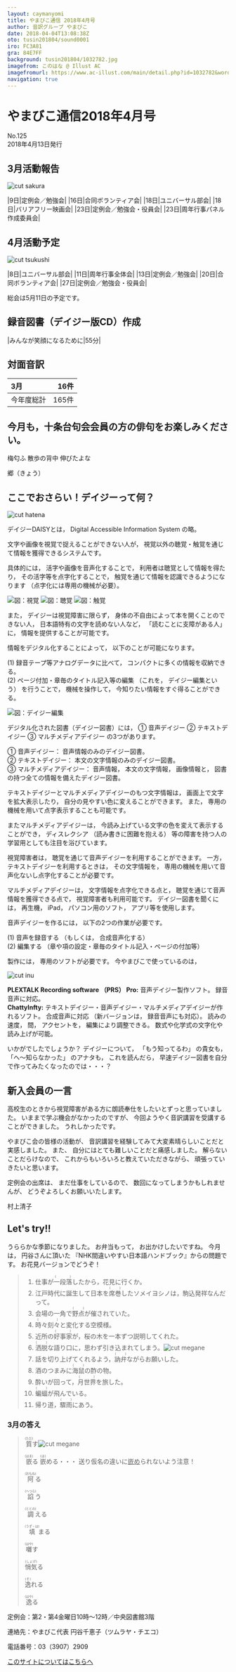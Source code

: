 ```yaml
---
layout: caymanyomi
title: やまびこ通信 2018年4月号 
author: 音訳グループ やまびこ
date: 2018-04-04T13:08:38Z
oto: tusin201804/sound0001
iro: FC3A81
gra: 84E7FF
background: tusin201804/1032782.jpg
imagefrom: このはな @ Illust AC
imagefromurl: https://www.ac-illust.com/main/detail.php?id=1032782&word=%E6%A1%9C83
navigation: true
---
```

   
# <span data-dur="4.169" data-begin="2.050">やまびこ通信2018年4月号</span>

<span data-dur="2.563" data-begin="6.219">No.125</span>  
<span data-dur="4.715" data-begin="8.782">2018年4月13日発行</span>

## <span data-dur="2.744" data-begin="13.497">3月活動報告</span>

<img class="migi" src="media/tusin201804/image3.png" alt="cut sakura" />

|<span data-dur="1.197" data-begin="16.241">9日</span>|<span data-dur="2.913" data-begin="17.438">定例会／勉強会</span>|
|<span data-dur="1.562" data-begin="20.351">16日</span>|<span data-dur="2.565" data-begin="21.913">合同ボランティア会</span>|
|<span data-dur="1.594" data-begin="24.478">18日</span>|<span data-dur="2.285" data-begin="26.072">ユニバーサル部会</span>|
|<span data-dur="1.594" data-begin="28.357">18日</span>|<span data-dur="2.491" data-begin="29.951">バリアフリー映画会</span>|
|<span data-dur="1.711" data-begin="32.442">23日</span>|<span data-dur="3.962" data-begin="34.153">定例会／勉強会・役員会</span>|
|<span data-dur="1.711" data-begin="38.115">23日</span>|<span data-dur="3.794" data-begin="39.826">周年行事パネル作成委員会</span>|

## <span data-dur="2.631" data-begin="43.620">4月活動予定</span>

<img class="migi" src="media/tusin201804/image6.png" alt="cut tsukushi" />

|<span data-dur="1.079" data-begin="46.251">8日</span>|<span data-dur="2.285" data-begin="47.330">ユニバーサル部会</span>|
|<span data-dur="1.544" data-begin="49.615">11日</span>|<span data-dur="2.821" data-begin="51.159">周年行事全体会</span>|
|<span data-dur="1.525" data-begin="53.980">13日</span>|<span data-dur="2.913" data-begin="55.505">定例会／勉強会</span>|
|<span data-dur="1.115" data-begin="58.418">20日</span>|<span data-dur="2.565" data-begin="59.533">合同ボランティア会</span>|
|<span data-dur="1.721" data-begin="62.098">27日</span>|<span data-dur="3.963" data-begin="63.819">定例会／勉強会・役員会</span>|

<span data-dur="5.045" data-begin="67.782">総会は5月11日の予定です。</span>

## <span data-dur="4.312" data-begin="72.827">録音図書（デイジー版CD）作成</span>

|<span data-dur="2.278" data-begin="77.139">みんなが笑顔になるために</span>|<span data-dur="2.147" data-begin="79.417">55分</span>|

## <span data-dur="2.067" data-begin="81.564">対面音訳</span>

|<span data-dur="1.266" data-begin="83.631">3月</span>|<span data-dur="1.959" data-begin="84.897">16件</span>|
|:---|---:|
|<span data-dur="1.862" data-begin="86.856">今年度総計</span>|<span data-dur="2.469" data-begin="88.718">165件</span>|

## <span data-dur="1.315" data-begin="91.187">今月も，</span><span data-dur="5.705" data-begin="92.502">十条台句会会員の方の俳句をお楽しみください。</span>

<span data-dur="1.236" data-begin="98.207">梅匂ふ</span> <span data-dur="1.736" data-begin="99.443">散歩の背中</span> <span data-dur="1.809" data-begin="101.179">伸びたよな</span>

<span data-dur="1.345" data-begin="102.988">郷（きょう）</span>

## <span data-dur="1.535" data-begin="104.333">ここでおさらい！</span><span data-dur="2.959" data-begin="105.868">デイジーって何？</span>

<img class="migi" src="media/tusin201804/image4.png" alt="cut hatena" />

<span data-dur="1.493" data-begin="108.827">デイジーDAISYとは，</span>
<span data-dur="2.749" data-begin="110.320">Digital Accessible Information System</span>
<span data-dur="2.363" data-begin="113.069">の略。</span>

<span data-dur="3.934" data-begin="115.432">文字や画像を視覚で捉えることができない人が，</span>
<span data-dur="7.437" data-begin="119.366">視覚以外の聴覚・触覚を通じて情報を獲得できるシステムです。</span>

<span data-dur="1.615" data-begin="126.803">具体的には，</span>
<span data-dur="2.948" data-begin="128.418">活字や画像を音声化することで，</span>
<span data-dur="3.63" data-begin="131.366">利用者は聴覚として情報を得たり，</span>
<span data-dur="2.942" data-begin="134.996">その活字等を点字化することで，</span>
<span data-dur="4.605" data-begin="137.938">触覚を通じて情報を認識できるようになります</span>
<span data-dur="4.935" data-begin="142.543">（点字化には専用の機械が必要）。</span>

<img class="naka" src="media/tusin201804/image.png" alt="図：視覚" />

<img class="naka" src="media/tusin201804/son.png" alt="図：聴覚" />

<img class="naka" src="media/tusin201804/texte.png" alt="図：触覚" />

<span data-dur="0.945" data-begin="147.478">また，</span>
<span data-dur="3.335" data-begin="148.423">デイジーは視覚障害に限らず，</span>
<span data-dur="4.606" data-begin="151.758">身体の不自由によって本を開くことのできない人，</span>
<span data-dur="3.193" data-begin="156.364">日本語特有の文字を読めない人など，</span>
<span data-dur="2.49" data-begin="159.557">「読むことに支障がある人」に，</span>
<span data-dur="4.361" data-begin="162.047">情報を提供することが可能です。</span>

<span data-dur="2.981" data-begin="166.408">情報をデジタル化することによって，</span>
<span data-dur="3.728" data-begin="169.389">以下のことが可能になります。</span>

<span data-dur="1.372" data-begin="173.117">(1)</span>
<span data-dur="3.28" data-begin="174.489">録音テープ等アナログデータに比べて，</span>
<span data-dur="5.141" data-begin="177.769">コンパクトに多くの情報を収納できる。</span>  
<span data-dur="1.123" data-begin="182.910">(2)</span>
<span data-dur="3.952" data-begin="184.033">ページ付加・章毎のタイトル記入等の編集</span>
<span data-dur="0.956" data-begin="187.985">（これを，</span>
<span data-dur="2.247" data-begin="188.941">デイジー編集という）</span>
<span data-dur="1.618" data-begin="191.188">を行うことで，</span>
<span data-dur="1.772" data-begin="192.806">機械を操作して，</span>
<span data-dur="5.193" data-begin="194.578">今知りたい情報をすぐ得ることができる。</span>

<img class="naka" src="media/tusin201804/daisy.png" alt="図：デイジー編集" />

<span data-dur="4.043" data-begin="199.771">デジタル化された図書（デイジー図書）には，</span>
<span data-dur="1.226" data-begin="203.814">①</span>
<span data-dur="2.069" data-begin="205.040">音声デイジー</span>
<span data-dur="1.026" data-begin="207.109">②</span>
<span data-dur="2.072" data-begin="208.135">テキストデイジー</span>
<span data-dur="1.215" data-begin="210.207">③</span>
<span data-dur="2.346" data-begin="211.422">マルチメディアデイジー</span>
<span data-dur="3.108" data-begin="213.768">の3つがあります。</span>

<span data-dur="1.226" data-begin="216.876">①</span>
<span data-dur="1.569" data-begin="218.102">音声デイジー：</span>
<span data-dur="4.033" data-begin="219.671">音声情報のみのデイジー図書。</span>  
<span data-dur="1.027" data-begin="223.704">②</span>
<span data-dur="1.571" data-begin="224.731">テキストデイジー：</span>
<span data-dur="4.365" data-begin="226.302">本文の文字情報のみのデイジー図書。</span>  
<span data-dur="1.215" data-begin="230.667">③</span>
<span data-dur="1.846" data-begin="231.882">マルチメディアデイジー：</span>
<span data-dur="1.596" data-begin="233.728">音声情報，</span>
<span data-dur="1.976" data-begin="235.324">本文の文字情報，</span>
<span data-dur="1.84" data-begin="237.300">画像情報と，</span>
<span data-dur="5.492" data-begin="239.140">図書の持つ全ての情報を備えたデイジー図書。</span>

<span data-dur="4.487" data-begin="244.632">テキストデイジーとマルチメディアデイジーのもつ文字情報は，</span>
<span data-dur="3.546" data-begin="249.119">画面上で文字を拡大表示したり，</span>
<span data-dur="4.259" data-begin="252.665">自分の見やすい色に変えることができます。</span>
<span data-dur="0.945" data-begin="256.924">また，</span>
<span data-dur="6.065" data-begin="257.869">専用の機械を用いて点字表示することも可能です。</span>

<span data-dur="2.57" data-begin="263.934">またマルチメディアデイジーは，</span>
<span data-dur="5.124" data-begin="266.504">今読み上げている文字の色を変えて表示することができ，</span>
<span data-dur="1.467" data-begin="271.628">ディスレクシア</span>
<span data-dur="2.495" data-begin="273.095">（読み書きに困難を抱える）</span>
<span data-dur="6.476" data-begin="275.590">等の障害を持つ人の学習用としても注目を浴びています。</span>

<span data-dur="1.733" data-begin="282.066">視覚障害者は，</span>
<span data-dur="5.898" data-begin="283.799">聴覚を通じて音声デイジーを利用することができます。</span>
<span data-dur="1.096" data-begin="289.697">一方，</span>
<span data-dur="2.575" data-begin="290.793">テキストデイジーを利用するときは，</span>
<span data-dur="1.909" data-begin="293.368">その文字情報を，</span>
<span data-dur="6.889" data-begin="295.277">専用の機械を用いて音声化ないし点字化することが必要です。</span>

<span data-dur="1.964" data-begin="302.166">マルチメディアデイジーは，</span>
<span data-dur="2.899" data-begin="304.130">文字情報を点字化できる点と，</span>
<span data-dur="4.389" data-begin="307.029">聴覚を通じて音声情報を獲得できる点で，</span>
<span data-dur="4.037" data-begin="311.418">視覚障害者も利用可能です。</span>
<span data-dur="2.116" data-begin="315.455">デイジー図書を聞くには，</span>
<span data-dur="1.348" data-begin="317.571">再生機，</span>
<span data-dur="1.285" data-begin="318.919">iPad，</span>
<span data-dur="1.952" data-begin="320.204">パソコン用のソフト，</span>
<span data-dur="3.501" data-begin="322.156">アプリ等を使用します。</span>

<span data-dur="2.266" data-begin="325.657">音声デイジーを作るには，</span>
<span data-dur="4.216" data-begin="327.923">以下の2つの作業が必要です。</span>

<span data-dur="1.372" data-begin="332.139">(1)</span>
<span data-dur="2.096" data-begin="333.511">音声を録音する</span>
<span data-dur="1.164" data-begin="335.607">（もしくは，</span>
<span data-dur="2.712" data-begin="336.771">合成音声化する）</span>  
<span data-dur="1.123" data-begin="339.483">(2)</span>
<span data-dur="1.397" data-begin="340.606">編集する</span>
<span data-dur="5.719" data-begin="342.003">（章や項の設定・章毎のタイトル記入・ページの付加等）</span>

<span data-dur="1.507" data-begin="347.722">製作には，</span>
<span data-dur="3.436" data-begin="349.229">専用のソフトが必要です。</span>
<span data-dur="3.269" data-begin="352.665">今やまびこで使っているのは，</span>

<img class="migi" src="media/tusin201804/image9.png" alt="cut inu" />

__<span data-dur="2.304" data-begin="355.934">PLEXTALK Recording software</span>
<span data-dur="1.637" data-begin="358.238">（PRS） Pro:</span>__
<span data-dur="3.225" data-begin="359.875">音声デイジー製作ソフト。</span>
<span data-dur="3.659" data-begin="363.100">録音音声に対応。</span>  
__<span data-dur="1.716" data-begin="366.759">ChattyInfty:</span>__
<span data-dur="5.988" data-begin="368.475">テキストデイジー・音声デイジー・マルチメディアデイジーが作れるソフト。</span>
<span data-dur="2.385" data-begin="374.463">合成音声に対応</span>
<span data-dur="1.618" data-begin="376.848">（新バージョンは，</span>
<span data-dur="3.281" data-begin="378.466">録音音声にも対応）。</span>
<span data-dur="1.488" data-begin="381.747">読みの速度，</span>
<span data-dur="0.7" data-begin="383.235">間，</span>
<span data-dur="1.399" data-begin="383.935">アクセントを，</span>
<span data-dur="3.29" data-begin="385.334">編集により調整できる。</span>
<span data-dur="5.365" data-begin="388.624">数式や化学式の文字化や読み上げが可能。</span>

<span data-dur="2.668" data-begin="393.989">いかがでしたでしょうか？</span>
<span data-dur="1.839" data-begin="396.657">デイジーについて，</span>
<span data-dur="1.575" data-begin="398.496">「もう知ってるわ」</span>
<span data-dur="1.316" data-begin="400.071">の貴女も，</span>
<span data-dur="1.911" data-begin="401.387">「へ～知らなかった」</span>
<span data-dur="1.316" data-begin="403.298">のアナタも，</span>
<span data-dur="1.45" data-begin="404.614">これを読んだら，</span>
<span data-dur="6.002" data-begin="406.064">早速デイジー図書を自分で作ってみたくなったのでは・・・？</span>

## <span data-dur="2.832" data-begin="412.066">新入会員の一言</span>

<span data-dur="8.124" data-begin="414.898">高校生のときから視覚障害がある方に朗読奉仕をしたいとずっと思っていました。</span>
<span data-dur="2.995" data-begin="423.022">いままで学ぶ機会がなかったのですが、</span>
<span data-dur="5.672" data-begin="426.017">今回ようやく音訳講習を受講することができました。</span>
<span data-dur="2.96" data-begin="431.689">うれしかったです。</span>

<span data-dur="2.79" data-begin="434.649">やまびこ会の皆様の活動が、</span>
<span data-dur="6.652" data-begin="437.439">音訳講習を経験してみて大変素晴らしいことだと実感しました。</span>
<span data-dur="0.945" data-begin="444.091">また、</span>
<span data-dur="5.295" data-begin="445.036">自分にはとても難しいことだと痛感しました。</span>
<span data-dur="2.206" data-begin="450.331">解らないことだらけなので、</span>
<span data-dur="3.23" data-begin="452.537">これからもいろいろと教えていただきながら、</span>
<span data-dur="3.934" data-begin="455.767">頑張っていきたいと思います。</span>

<span data-dur="2.095" data-begin="459.701">定例会の出席は、</span>
<span data-dur="2.131" data-begin="461.796">まだ仕事をしているので、</span>
<span data-dur="3.061" data-begin="463.927">数回になってしまうかもしれませんが、</span>
<span data-dur="3.941" data-begin="466.988">どうぞよろしくお願いいたします。</span>

<span class="migi" data-dur="2.161" data-begin="470.929">村上清子</span>

## <span data-dur="1.749" data-begin="473.090">Let's try!!</span>

<span data-dur="3.061" data-begin="474.839">うららかな季節になりました。</span>
<span data-dur="1.716" data-begin="477.900">お弁当もって，</span>
<span data-dur="2.642" data-begin="479.616">お出かけしたいですね。</span>
<span data-dur="1.312" data-begin="482.258">今月は，</span>
<span data-dur="2.187" data-begin="483.570">円谷さんに頂いた</span>
<span data-dur="5.788" data-begin="485.757">『NHK間違いやすい日本語ハンドブック』からの問題です。</span>
<span data-dur="2.633" data-begin="491.545">お花見バージョンでどうぞ！</span>
<span data-dur="3.013" data-begin="494.178"><!--問題の読み上げは省略。--></span>
> 1. 仕事が<ruby>一段落<rt>(　　)</rt></ruby>したから，花見に行くか。
> 2. 江戸時代に誕生して日本を<ruby>席巻<rt>(　　)</rt></ruby>したソメイヨシノは，駒込発祥なんだって。
> 3. 会場の一角で<ruby>野点<rt>(　　)</rt></ruby>が催されていた。
> 4. <ruby>時々刻々<rt>(　　)</rt></ruby>と変化する空模様。
> 5. 近所の<ruby>好事家<rt>(　　)</rt></ruby>が，桜の木を一本ずつ説明してくれた。
> 6. <ruby>洒脱<rt>(　　)</rt></ruby>な語り口に，思わず引き込まれてしまう。<img class="migi" src="media/tusin201804/image8.png" alt="cut megane" />
> 7. 話を切り上げてくれるよう，<ruby>訥弁<rt>(　　)</rt></ruby>ながらお願いした。
> 8. 酒のつまみに<ruby>海鼠<rt>(　　)</rt></ruby>の酢の物。
> 9. 酔いが回って，<ruby>月世界<rt>(　　)</rt></ruby>を旅した。
> 10. <ruby>蝙蝠<rt>(　　)</rt></ruby>が飛んでいる。
> 11. 帰り道，<ruby>驟雨<rt>(　　)</rt></ruby>にあう。

### <span data-dur="2.236" data-begin="497.191">3月の答え</span>

> <span data-dur="1.529" data-begin="499.427"><ruby>質<rt>(ただ)</rt></ruby>す</span><img class="migi" src="media/tusin201804/image8.png" alt="cut megane" />
> 
> <span data-dur="1.009" data-begin="500.956"><ruby>嵌<rt>(はま)</rt></ruby>る</span>
> <span data-dur="1.005" data-begin="501.965"><ruby>嵌<rt>(は)</rt></ruby>める・・・</span>
> <span data-dur="4.036" data-begin="502.970">送り仮名の違いに<span style="text-decoration: underline;">嵌め</span>られないよう注意！</span>
> 
> <span data-dur="1.577" data-begin="507.006"><ruby>阿<rt>(おもね)</rt></ruby>る</span>
> 
> <span data-dur="1.589" data-begin="508.583"><ruby>諂<rt>(へつら)</rt></ruby>う</span>
> 
> <span data-dur="1.666" data-begin="510.172"><ruby>調<rt>(ととの)</rt></ruby>える</span>
> 
> <span data-dur="2.246" data-begin="511.838"><ruby>填<rt>(うず・は)</rt></ruby>まる</span>
> 
> <span data-dur="1.594" data-begin="514.084"><ruby>囃<rt>(はや)</rt></ruby>す</span>
> 
> <span data-dur="1.569" data-begin="515.678"><ruby>悄気<rt>(しょげ)</rt></ruby>る</span>
> 
> <span data-dur="1.503" data-begin="517.247"><ruby>逸<rt>(そ)</rt></ruby>れる</span>
> 
> <span data-dur="1.5" data-begin="518.750"><ruby>逸<rt>(はや)</rt></ruby>る</span>

<span data-dur="7.597" data-begin="520.250">定例会：第2・第4金曜日10時～12時／中央図書館3階</span>

<span data-dur="4.757" data-begin="527.847">連絡先：やまびこ代表 円谷千恵子（ツムラヤ・チエコ）</span>

<span data-dur="5.95" data-begin="532.604">電話番号：03（3907）2909</span>

<span data-dur="2.525" data-begin="538.554"><a href="mailto:ymbk2016ml@gmail.com?Subject=やまびこウェブサイトについて" data-dur="3.582" data-begin="541.079">このサイトについてはこちらへ</a></span>
<span data-dur="5.661" data-begin="544.661"><!--以上でこのページの読み上げは終わりです。--></span>
